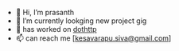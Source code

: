 - 👋 Hi, I’m prasanth
- 🌱 I’m currently lookging new project gig
- 💞️ has worked on [dothttp](https://www.dothttp.dev)
- 📫 can reach me [kesavarapu.siva@gmail.com]

